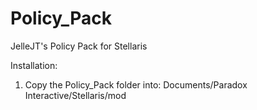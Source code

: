 # Policy_Pack
JelleJT's Policy Pack for Stellaris

Installation:
1. Copy the Policy_Pack folder into: Documents/Paradox Interactive/Stellaris/mod

